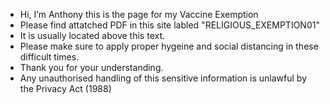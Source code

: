 - Hi, I’m Anthony this is the page for my Vaccine Exemption 
- Please find attatched PDF in this site labled "RELIGIOUS_EXEMPTION01"
- It is usually located above this text. 
- Please make sure to apply proper hygeine and social distancing in these difficult times. 
- Thank you for your understanding. 
- Any unauthorised handling of this sensitive information is unlawful by the Privacy Act (1988)

<!---
SATO2008/SATO2008 is a ✨ special ✨ repository because its `README.md` (this file) appears on your GitHub profile.
You can click the Preview link to take a look at your changes.
--->
